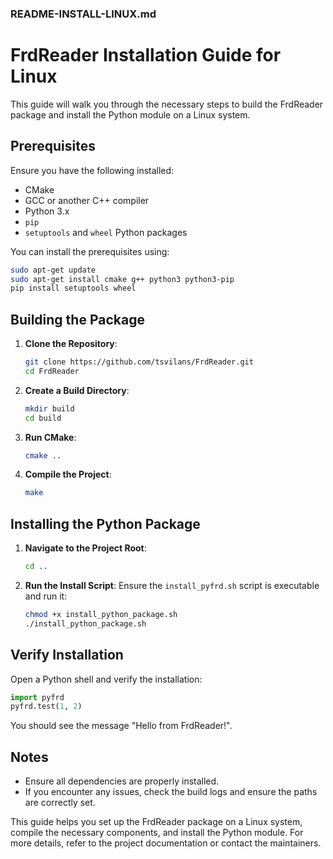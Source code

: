 ### README-INSTALL-LINUX.md

# FrdReader Installation Guide for Linux

This guide will walk you through the necessary steps to build the FrdReader package and install the Python module on a Linux system.

## Prerequisites

Ensure you have the following installed:
- CMake
- GCC or another C++ compiler
- Python 3.x
- `pip`
- `setuptools` and `wheel` Python packages

You can install the prerequisites using:
```bash
sudo apt-get update
sudo apt-get install cmake g++ python3 python3-pip
pip install setuptools wheel
```

## Building the Package

1. **Clone the Repository**:
   ```bash
   git clone https://github.com/tsvilans/FrdReader.git
   cd FrdReader
   ```

2. **Create a Build Directory**:
   ```bash
   mkdir build
   cd build
   ```

3. **Run CMake**:
   ```bash
   cmake ..
   ```

4. **Compile the Project**:
   ```bash
   make
   ```

## Installing the Python Package

1. **Navigate to the Project Root**:
   ```bash
   cd ..
   ```

2. **Run the Install Script**:
   Ensure the `install_pyfrd.sh` script is executable and run it:
   ```bash
   chmod +x install_python_package.sh
   ./install_python_package.sh
   ```

## Verify Installation

Open a Python shell and verify the installation:
```python
import pyfrd
pyfrd.test(1, 2)
```

You should see the message "Hello from FrdReader!".

## Notes

- Ensure all dependencies are properly installed.
- If you encounter any issues, check the build logs and ensure the paths are correctly set.

This guide helps you set up the FrdReader package on a Linux system, compile the necessary components, and install the Python module. For more details, refer to the project documentation or contact the maintainers.